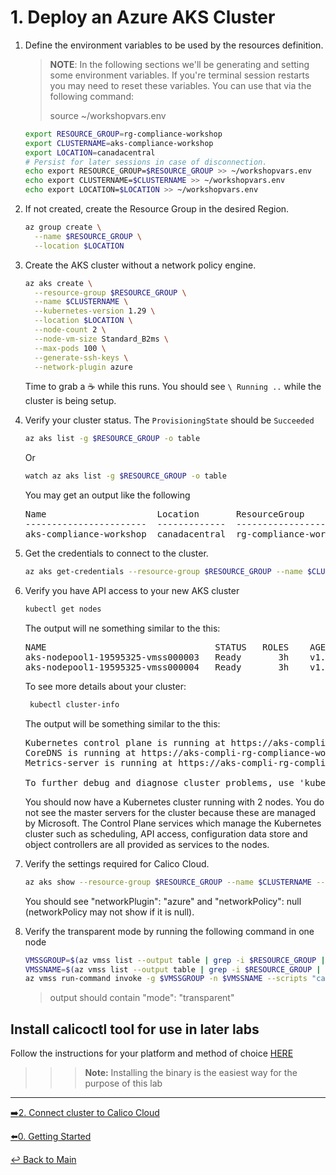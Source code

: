 # 1. Deploy an Azure AKS Cluster

1. Define the environment variables to be used by the resources definition.

   > **NOTE**: In the following sections we'll be generating and setting some environment variables. If you're terminal session restarts you may need to reset these variables. You can use that via the following command:
   >
   > source ~/workshopvars.env

   ```bash
   export RESOURCE_GROUP=rg-compliance-workshop
   export CLUSTERNAME=aks-compliance-workshop
   export LOCATION=canadacentral
   # Persist for later sessions in case of disconnection.
   echo export RESOURCE_GROUP=$RESOURCE_GROUP >> ~/workshopvars.env
   echo export CLUSTERNAME=$CLUSTERNAME >> ~/workshopvars.env
   echo export LOCATION=$LOCATION >> ~/workshopvars.env
   ```

2. If not created, create the Resource Group in the desired Region.
   
   ```bash
   az group create \
     --name $RESOURCE_GROUP \
     --location $LOCATION
   ```
   
3. Create the AKS cluster without a network policy engine.
   
   ```bash
   az aks create \
     --resource-group $RESOURCE_GROUP \
     --name $CLUSTERNAME \
     --kubernetes-version 1.29 \
     --location $LOCATION \
     --node-count 2 \
     --node-vm-size Standard_B2ms \
     --max-pods 100 \
     --generate-ssh-keys \
     --network-plugin azure 
   ```
   Time to grab a :coffee: while this runs. You should see `\ Running ..` while the cluster is being setup. 

4. Verify your cluster status. The `ProvisioningState` should be `Succeeded`

   ```bash
   az aks list -g $RESOURCE_GROUP -o table
   ```
   Or
   ```bash
   watch az aks list -g $RESOURCE_GROUP -o table
   ```
   
   You may get an output like the following

   <pre>
   Name                     Location       ResourceGroup           KubernetesVersion             CurrentKubernetesVersion    ProvisioningState    Fqdn
   -----------------------  -------------  ----------------------  -------------------  --------------------------  -------------------  -----------------------------------------------------------------------
   aks-compliance-workshop  canadacentral  rg-compliance-workshop  1.29                 1.29.8                      Succeeded            aks-compli-rg-compliance-wo-2829a3-155loz1r.hcp.canadacentral.azmk8s.io
   </pre>

5. Get the credentials to connect to the cluster.
   
   ```bash
   az aks get-credentials --resource-group $RESOURCE_GROUP --name $CLUSTERNAME
   ```

6. Verify you have API access to your new AKS cluster

   ```bash
   kubectl get nodes
   ```

   The output will ne something similar to the this:

   <pre>
   NAME                                STATUS   ROLES    AGE   VERSION
   aks-nodepool1-19595325-vmss000003   Ready    <none>   3h    v1.29.2
   aks-nodepool1-19595325-vmss000004   Ready    <none>   3h    v1.29.2
   </pre>

   To see more details about your cluster:

   ```bash
    kubectl cluster-info
   ```

   The output will be something similar to the this:
   <pre>
   Kubernetes control plane is running at https://aks-compli-rg-compliance-wo-03cfb8-cb3730b2.hcp.canadacentral.azmk8s.io:443
   CoreDNS is running at https://aks-compli-rg-compliance-wo-03cfb8-cb3730b2.hcp.canadacentral.azmk8s.io:443/api/v1/namespaces/kube-system/services/kube-dns:dns/proxy
   Metrics-server is running at https://aks-compli-rg-compliance-wo-03cfb8-cb3730b2.hcp.canadacentral.azmk8s.io:443/api/v1/namespaces/kube-system/services/https:metrics-server:/proxy
    
   To further debug and diagnose cluster problems, use 'kubectl cluster-info dump'.
   </pre>

   You should now have a Kubernetes cluster running with 2 nodes. You do not see the master servers for the cluster because these are managed by Microsoft. The Control Plane services which manage the Kubernetes cluster such as scheduling, API access, configuration data store and object controllers are all provided as services to the nodes.

7. Verify the settings required for Calico Cloud.
   
   ```bash
   az aks show --resource-group $RESOURCE_GROUP --name $CLUSTERNAME --query 'networkProfile'
   ```

   You should see "networkPlugin": "azure" and "networkPolicy": null (networkPolicy may not show if it is null).

8. Verify the transparent mode by running the following command in one node

   ```bash
   VMSSGROUP=$(az vmss list --output table | grep -i $RESOURCE_GROUP | awk -F ' ' '{print $2}')
   VMSSNAME=$(az vmss list --output table | grep -i $RESOURCE_GROUP | awk -F ' ' '{print $1}')
   az vmss run-command invoke -g $VMSSGROUP -n $VMSSNAME --scripts "cat /etc/cni/net.d/*" --command-id RunShellScript --instance-id 0 --query 'value[0].message' --output table
   ```
   
   > output should contain "mode": "transparent"


## Install calicoctl tool for use in later labs
Follow the instructions for your platform and method of choice [HERE](https://docs.tigera.io/calico/3.25/operations/calicoctl/install)<br>

>>>**Note:** Installing the binary is the easiest way for the purpose of this lab

---

[:arrow_right:2. Connect cluster to Calico Cloud](../2.%20Connect%20CC/readme.md) <br>

[:arrow_left:0. Getting Started](../0.%20Getting%20Started/readme.md)

[:leftwards_arrow_with_hook: Back to Main](../README.md)  
